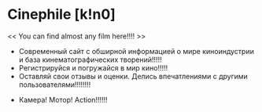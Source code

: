   # Сinephile [k!n0]
<< You can find almost any film here!!!! >>

- Современный сайт с обширной информацией о мире киноиндустрии и база кинематографических творений!!!!!
- Регистрируйся и погружайся в мир кино!!!!!
- Оставляй свои отзывы и оценки. Делись впечатлениями с другими пользователями!!!!!!!!

* Камера! Мотор! Action!!!!!!
